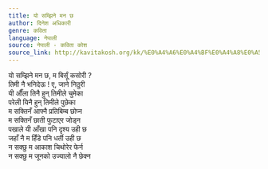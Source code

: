 ```yaml
---
title: यो सम्झिने मन छ
author: दिनेश अधिकारी
genre: कविता
language: नेपाली
source: नेपाली - कविता कोश
source_link: http://kavitakosh.org/kk/%E0%A4%A6%E0%A4%BF%E0%A4%A8%E0%A5%87%E0%A4%B6_%E0%A4%85%E0%A4%A7%E0%A4%BF%E0%A4%95%E0%A4%BE%E0%A4%B0%E0%A5%80
---
```


यो सम्झिने मन छ, म बिर्सूं कसोरी ?  
तिमी नै भनिदेऊ ! ए, जाने निठुरी  
यी औँला तिनै हुन् तिमीले चुमेका  
परेली यिनै हुन् तिमीले पुछेका  
म सक्तिनँ आफ्नै प्रतिबिम्ब छोप्न  
म सक्तिनँ छाती फुटाएर जोड्न  
पखाले यी आँखा पनि दृश्य उही छ  
जहाँ नै म हिँडे पनि धर्ती उही छ  
न सक्छु म आकाश चिथोरेर फेर्न  
न सक्छु म जूनको उज्यालो नै छेक्न
